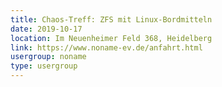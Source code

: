 ```yaml
---
title: Chaos-Treff: ZFS mit Linux-Bordmitteln
date: 2019-10-17
location: Im Neuenheimer Feld 368, Heidelberg
link: https://www.noname-ev.de/anfahrt.html
usergroup: noname
type: usergroup
---
```

